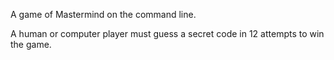 A game of Mastermind on the command line.

A human or computer player must guess a secret code in 12 attempts to win the game.